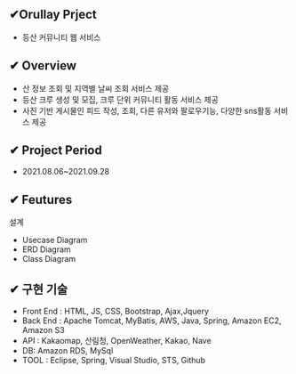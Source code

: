 ## ✔Orullay Prject                             
* 등산 커뮤니티 웹 서비스

## ✔ Overview
* 산 정보 조회 및 지역별 날씨 조회 서비스 제공
* 등산 크루 생성 및 모집, 크루 단위 커뮤니티 활동 서비스 제공
* 사진 기반 게시물인 피드 작성, 조회, 다른 유저와 팔로우기능, 다양한 sns활동 서비스 제공

## ✔ Project Period
* 2021.08.06~2021.09.28

## ✔ Feutures
설계
* Usecase Diagram
* ERD Diagram
* Class Diagram

## ✔ 구현 기술
* Front End : HTML, JS, CSS, Bootstrap, Ajax,Jquery
* Back End : Apache Tomcat, MyBatis, AWS, Java, Spring, Amazon EC2, Amazon S3
* API : Kakaomap, 산림청, OpenWeather, Kakao, Nave
* DB: Amazon RDS, MySql
* TOOL : Eclipse, Spring, Visual Studio, STS, Github
